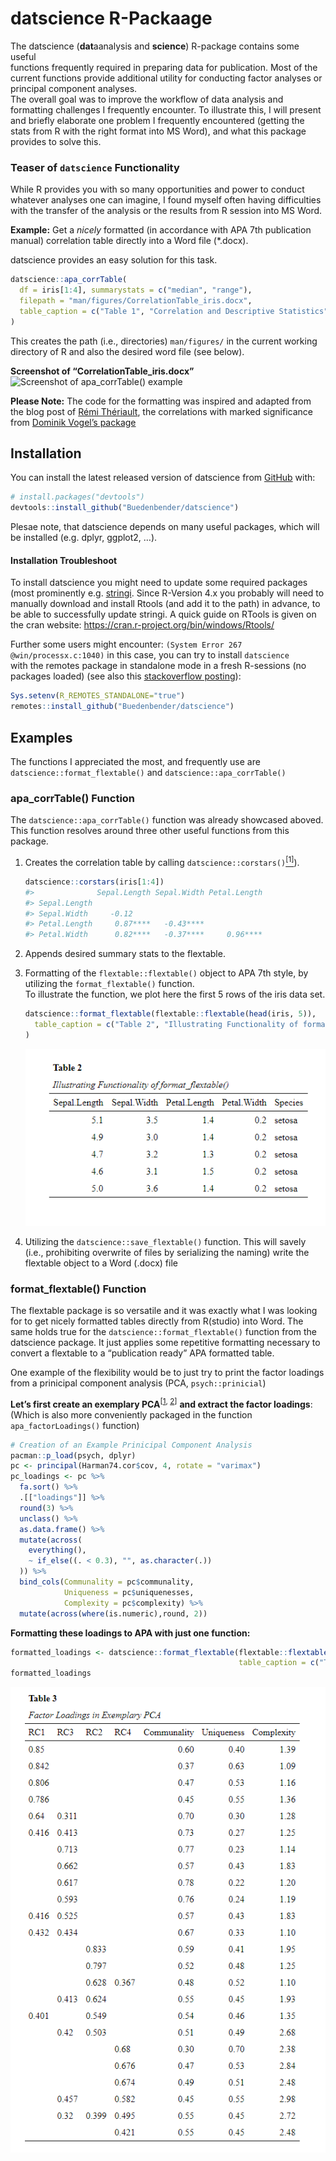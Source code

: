 
<!-- README.md is generated from README.Rmd. Please edit that file -->

# datscience R-Packaage

<!-- badges: start -->
<!-- badges: end -->

The datscience (**dat**aanalysis and **science**) R-package contains
some useful  
functions frequently required in preparing data for publication. Most of
the current functions provide additional utility for conducting factor
analyses or principal component analyses.  
The overall goal was to improve the workflow of data analysis and
formatting challenges I frequently encounter. To illustrate this, I will
present and briefly elaborate one problem I frequently encountered
(getting the stats from R with the right format into MS Word), and what
this package provides to solve this.

### Teaser of `datscience` Functionality

While R provides you with so many opportunities and power to conduct
whatever analyses one can imagine, I found myself often having
difficulties with the transfer of the analysis or the results from R
session into MS Word.

**Example:** Get a *nicely* formatted (in accordance with APA 7th
publication manual) correlation table directly into a Word file
(\*.docx).

datscience provides an easy solution for this task.

``` r
datscience::apa_corrTable(
  df = iris[1:4], summarystats = c("median", "range"),
  filepath = "man/figures/CorrelationTable_iris.docx",
  table_caption = c("Table 1", "Correlation and Descriptive Statistics")
)
```

This creates the path (i.e., directories) `man/figures/` in the current
working directory of R and also the desired word file (see below).

**Screenshot of “CorrelationTable\_iris.docx”** ![Screenshot of
apa\_corrTable() example](man/figures/README-apa_corrTableExample.png)

**Please Note:** The code for the formatting was inspired and adapted
from the blog post of [Rémi
Thériault](https://remi-theriault.com/blog_table.html), the correlations
with marked significance from [Dominik Vogel’s
package](https://rdrr.io/github/DominikVogel/vogelR/src/R/output.R)

### 

## Installation

You can install the latest released version of datscience from
[GitHub](https://github.com/Buedenbender/datscience#readme) with:

``` r
# install.packages("devtools")
devtools::install_github("Buedenbender/datscience")
```

Plesae note, that datscience depends on many useful packages, which will
be installed (e.g. dplyr, ggplot2, …).

#### Installation Troubleshoot

To install datscience you might need to update some required packages
(most prominently e.g.
[stringi](https://cran.r-project.org/web/packages/stringi/index.html).
Since R-Version 4.x you probably will need to manually download and
install Rtools (and add it to the path) in advance, to be able to
successfully update stringi. A quick guide on RTools is given on the
cran website: <https://cran.r-project.org/bin/windows/Rtools/>

Further some users might encounter:
`(System Error 267 @win/processx.c:1040)` in this case, you can try to
install `datscience`  
with the remotes package in standalone mode in a fresh R-sessions (no
packages loaded) (see also this [stackoverflow
posting](https://stackoverflow.com/q/68400661/7318488)):

``` r
Sys.setenv(R_REMOTES_STANDALONE="true")
remotes::install_github("Buedenbender/datscience")
```

## Examples

The functions I appreciated the most, and frequently use are
`datscience::format_flextable()` and `datscience::apa_corrTable()`

### apa\_corrTable() Function

The `datscience::apa_corrTable()` function was already showcased aboved.
This function resolves around three other useful functions from this
package.

1.  Creates the correlation table by calling
    `datscience::corstars()`[<sup>\[1\]</sup>](https://rdrr.io/github/DominikVogel/vogelR/src/R/output.R)).

    ``` r
    datscience::corstars(iris[1:4])
    #>              Sepal.Length Sepal.Width Petal.Length
    #> Sepal.Length                                      
    #> Sepal.Width     -0.12                             
    #> Petal.Length     0.87****   -0.43****             
    #> Petal.Width      0.82****   -0.37****     0.96****
    ```

2.  Appends desired summary stats to the flextable.

3.  Formatting of the `flextable::flextable()` object to APA 7th style,
    by utilizing the `format_flextable()` function.  
    To illustrate the function, we plot here the first 5 rows of the
    iris data set.

    ``` r
    datscience::format_flextable(flextable::flextable(head(iris, 5)),
      table_caption = c("Table 2", "Illustrating Functionality of format_flextable()")
    )
    ```

    ![test](man/figures/README-format_flextableIris.png)

4.  Utilizing the `datscience::save_flextable()` function. This will
    savely (i.e., prohibiting overwrite of files by serializing the
    naming) write the flextable object to a Word (.docx) file

### format\_flextable() Function

The flextable package is so versatile and it was exactly what I was
looking for to get nicely formatted tables directly from R(studio) into
Word. The same holds true for the `datscience::format_flextable()`
function from the datscience package. It just applies some repetitive
formatting necessary to convert a flextable to a “publication ready” APA
formatted table.

One example of the flexibility would be to just try to print the factor
loadings from a prinicipal component analysis (PCA, `psych::prinicial`)

**Let’s first create an exemplary
PCA**<sup>\[[1](https://www.rdocumentation.org/packages/datasets/versions/3.6.2/topics/Harman74.cor),
[2](https://personality-project.org/r/psych/help/principal.html)\]</sup>
**and extract the factor loadings**:  
(Which is also more conveniently packaged in the function
`apa_factorLoadings()` function)

``` r
# Creation of an Example Prinicipal Component Analysis
pacman::p_load(psych, dplyr)
pc <- principal(Harman74.cor$cov, 4, rotate = "varimax")
pc_loadings <- pc %>%
  fa.sort() %>%
  .[["loadings"]] %>%
  round(3) %>%
  unclass() %>%
  as.data.frame() %>%
  mutate(across(
    everything(),
    ~ if_else((. < 0.3), "", as.character(.))
  )) %>% 
  bind_cols(Communality = pc$communality,
            Uniqueness = pc$uniquenesses,
            Complexity = pc$complexity) %>% 
  mutate(across(where(is.numeric),round, 2))
```

**Formatting these loadings to APA with just one function:**

``` r
formatted_loadings <- datscience::format_flextable(flextable::flextable(pc_loadings),
                                                   table_caption = c("Table 3","Factor Loadings in Exemplary PCA"))
formatted_loadings
```

![imagefailedtoload](man/figures/README-format_flextableExample.png)

<!-- ### Additional Remarks -->
<!-- To Be Added Vignette on "Normal" Factor Analysis -->
<!-- #TODO: INCLUDE Reference to Vignettes OR Include Factor Analysis -->
<!-- complete Example -->
